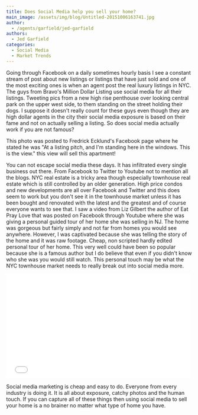 ```yaml
---
title: Does Social Media help you sell your home?
main_image: /assets/img/blog/Untitled-20151006163741.jpg
author:
  - /agents/garfield/jed-garfield
authors:
  - Jed Garfield
categories:
  - Social Media
  - Market Trends
---
```

<p>Going through Facebook on a daily sometimes hourly basis I see a constant stream of post about new listings or listings that have just sold and one of the most exciting ones is when an agent post the real luxury listings in NYC. The guys from Bravo's Million Dollar Listing use social media for all their listings. Tweeting pics from a new high rise penthouse over looking central park on the upper west side, to them standing on the street holding their dogs. I suppose it doesn't really count for these guys even though they are high dollar agents in the city their social media exposure is based on their fame and not on actually selling a listing. So does social media actually work if you are not famous?
</p><p data-description="<p>This photo was posted to Fredrick Ecklund's Facebook page where he stated he was " at="" a="" listing="" pitch,="" and="" i'm="" standing="" here="" in="" the="" windows.="" this="" is="" view."="" view="" will="" sell="" apartment!="" <="" p="">This photo was posted to Fredrick Ecklund's Facebook page where he stated he was "At a listing pitch, and I'm standing here in the windows. This is the view." this view will sell this apartment!<br></p><p>You can not escape social media these days. It has infiltrated every single business out there. From Facebook to Twitter to Youtube not to mention all the blogs. NYC real estate is a tricky area though especially townhouse real estate which is still controlled by an older generation. High price condos and new developments are all over Facebook and Twitter and this does seem to work but you don't see it in the townhouse market unless it has been bought and renovated with the latest and the greatest and of course everyone wants to see that. I saw a video from Liz Gilbert the author of Eat Pray Love that was posted on Facebook through Youtube where she was giving a personal guided tour of her home she was selling in NJ. The home was gorgeous but fairly simply and not far from homes you would see anywhere. However, I was captivated because she was telling the story of the home and it was raw footage. Cheap, non scripted hardly edited personal tour of her home. This very well could have been so popular because she is a famous author but I do believe that even if you didn't know who she was you would still watch. This personal touch may be what the NYC townhouse market needs to really break out into social media more.</p><p><iframe src="//www.youtube.com/embed/k8tEOwNTloU" frameborder="0" allowfullscreen="" style="line-height: 1.6em; width: 500px; height: 281px;"></iframe></p><p>Social media marketing is cheap and easy to do. Everyone from every industry is doing it. It is all about exposure, catchy photos and the human touch. If you can capture all of these things then using social media to sell your home is a no brainer no matter what type of home you have.<br></p>